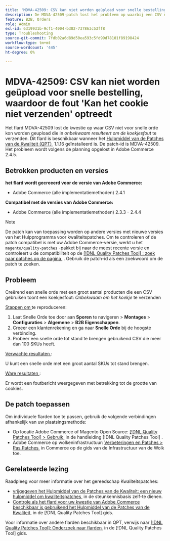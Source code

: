 ```yaml
---
title: 'MDVA-42509: CSV kan niet worden geüpload voor snelle bestelling, waardoor de fout ''Kan het cookie niet verzenden'' optreedt'
description: De MDVA-42509-patch lost het probleem op waarbij een CSV niet kon worden geüpload voor snelle bestelling, wat resulteert in *Kan de cookie*-fout niet verzenden. Deze patch is beschikbaar wanneer [Quality Patches Tool (QPT)] (https://experienceleague.adobe.com/nl/docs/commerce-operations/tools/quality-patches-tool/quality-patches-tool-to-self-serve-quality-patches) 1.1.16 is geïnstalleerd. De patch-id is MDVA-42509. Het probleem wordt volgens de planning opgelost in Adobe Commerce 2.4.5.
feature: B2B, Orders
role: Admin
exl-id: 6319931b-9cf1-4004-b302-737863c53ff8
type: Troubleshooting
source-git-commit: 7fdb02a6d89d50ea593c5fd99d78101f89198424
workflow-type: tm+mt
source-wordcount: '445'
ht-degree: 0%

---
```


# MDVA-42509: CSV kan niet worden geüpload voor snelle bestelling, waardoor de fout &#39;Kan het cookie niet verzenden&#39; optreedt

Het flard MDVA-42509 lost de kwestie op waar CSV niet voor snelle orde kon worden geupload die in *onbekwaam resulteert om de koekjesfout* te verzenden. Dit flard is beschikbaar wanneer het [&#x200B; Hulpmiddel van de Patches van de Kwaliteit (QPT) &#x200B;](https://experienceleague.adobe.com/nl/docs/commerce-operations/tools/quality-patches-tool/quality-patches-tool-to-self-serve-quality-patches) 1.1.16 geïnstalleerd is. De patch-id is MDVA-42509. Het probleem wordt volgens de planning opgelost in Adobe Commerce 2.4.5.

## Betrokken producten en versies

**het flard wordt gecreeerd voor de versie van Adobe Commerce:**

* Adobe Commerce (alle implementatiemethoden) 2.4.1

**Compatibel met de versies van Adobe Commerce:**

* Adobe Commerce (alle implementatiemethoden) 2.3.3 - 2.4.4

>[!NOTE]
>
>De patch kan van toepassing worden op andere versies met nieuwe versies van het Hulpprogramma voor kwaliteitspatches. Om te controleren of de patch compatibel is met uw Adobe Commerce-versie, werkt u het `magento/quality-patches` -pakket bij naar de meest recente versie en controleert u de compatibiliteit op de [[!DNL Quality Patches Tool] : zoek naar patches op de pagina &#x200B;](https://experienceleague.adobe.com/nl/docs/commerce-operations/tools/quality-patches-tool/quality-patches-tool-to-self-serve-quality-patches) . Gebruik de patch-id als een zoekwoord om de patch te zoeken.

## Probleem

Creërend een snelle orde met een groot aantal producten die een CSV gebruiken toont een koekjesfout: *Onbekwaam om het koekje* te verzenden

<u> Stappen om </u> te reproduceren:

1. Laat Snelle Orde toe door aan **Sporen** te navigeren > **Montages** > **Configuraties** > **Algemene** > **B2B Eigenschappen**.
1. Creeer een klantenrekening en ga naar **Snelle Orde** bij de hoogste verbinding.
1. Probeer een snelle orde tot stand te brengen gebruikend CSV die meer dan 100 SKUs heeft.

<u> Verwachte resultaten </u>:

U kunt een snelle orde met een groot aantal SKUs tot stand brengen.

<u> Ware resultaten </u>:

Er wordt een foutbericht weergegeven met betrekking tot de grootte van cookies.

## De patch toepassen

Om individuele flarden toe te passen, gebruik de volgende verbindingen afhankelijk van uw plaatsingsmethode:

* Op locatie Adobe Commerce of Magento Open Source: [[!DNL Quality Patches Tool] > Gebruik &#x200B;](/help/tools/quality-patches-tool/usage.md) in de handleiding [!DNL Quality Patches Tool] .
* Adobe Commerce op wolkeninfrastructuur: [&#x200B; Verbeteringen en Patches > Pas Patches &#x200B;](https://experienceleague.adobe.com/docs/commerce-cloud-service/user-guide/develop/upgrade/apply-patches.html?lang=nl-NL) in Commerce op de gids van de Infrastructuur van de Wolk toe.

## Gerelateerde lezing

Raadpleeg voor meer informatie over het gereedschap Kwaliteitspatches:

* [&#x200B; vrijgegeven het Hulpmiddel van de Patches van de Kwaliteit: een nieuw hulpmiddel om kwaliteitspatches &#x200B;](https://experienceleague.adobe.com/nl/docs/commerce-operations/tools/quality-patches-tool/quality-patches-tool-to-self-serve-quality-patches) in de steunkennisbasis zelf-te dienen.
* [&#x200B; Controle als het flard voor uw kwestie van Adobe Commerce beschikbaar is gebruikend het Hulpmiddel van de Patches van de Kwaliteit &#x200B;](/help/tools/quality-patches-tool/patches-available-in-qpt/check-patch-for-magento-issue-with-magento-quality-patches.md) in de [!DNL Quality Patches Tool] gids.

Voor informatie over andere flarden beschikbaar in QPT, verwijs naar [[!DNL Quality Patches Tool]: Onderzoek naar flarden &#x200B;](https://experienceleague.adobe.com/tools/commerce-quality-patches/index.html?lang=nl-NL) in de [!DNL Quality Patches Tool] gids.
